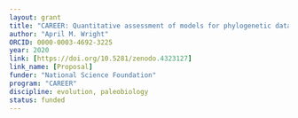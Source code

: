 ```yaml
---
layout: grant
title: "CAREER: Quantitative assessment of models for phylogenetic data"
author: "April M. Wright"
ORCID: 0000-0003-4692-3225
year: 2020
link: [https://doi.org/10.5281/zenodo.4323127]
link_name: [Proposal]
funder: "National Science Foundation"
program: "CAREER"
discipline: evolution, paleobiology
status: funded
---
```

